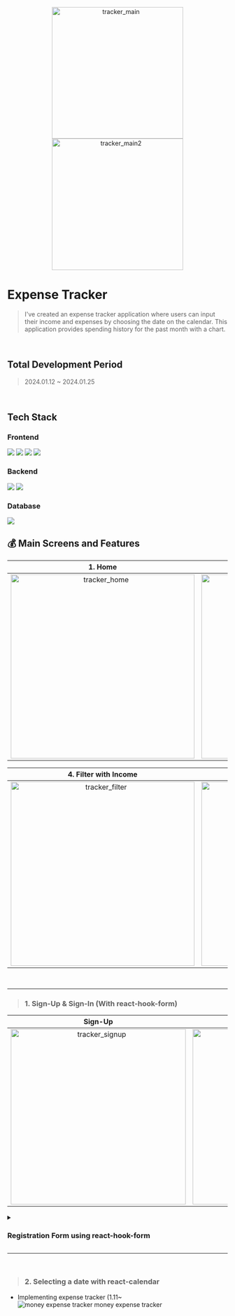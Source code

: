 <p align="center">
  <img width="300" alt="tracker_main" src="https://github.com/inayoon/christmas_card_app/assets/100747899/9f252893-e5db-4bbd-abf4-975843529b98"><img width="300" alt="tracker_main2" src="https://github.com/inayoon/christmas_card_app/assets/100747899/65a8e16f-2eed-4746-aa4b-49da185a81db">
</p>


# Expense Tracker
> I've created an expense tracker application where users can input their income and expenses by choosing the date on the calendar. This application provides spending history for the past month with a chart.

<br/>

## Total Development Period
> 2024.01.12 ~ 2024.01.25
<br/>

## Tech Stack
### Frontend
<img src="https://img.shields.io/badge/React-61DAFB?style=for-the-badge&logo=React&logoColor=white">  <img src="https://img.shields.io/badge/Redux toolkit-764ABC?style=for-the-badge&logo=Redux&logoColor=white"> <img src="https://img.shields.io/badge/Redux thunk-764ABC?style=for-the-badge&logo=Redux&logoColor=white">  <img src="https://img.shields.io/badge/Tailwind CSS-06B6D4?style=for-the-badge&logo=Tailwind CSS&logoColor=white">

### Backend
<img src="https://img.shields.io/badge/Express-000000?style=for-the-badge&logo=Express&logoColor=white">  <img src="https://img.shields.io/badge/Node.js-339933?style=for-the-badge&logo=Node.js&logoColor=white">

### Database
<img src="https://img.shields.io/badge/MongoDB-47A248?style=for-the-badge&logo=MongoDB&logoColor=white"> 

<br/>

## 💰 Main Screens and Features
|                                                             1.  Home                                                               |                                                         **2. Add History**                                                             |                                                         **3. Add History with Calendar**                                                             |
| :--------------------------------------------------------------------------------------------------------------------------------------: | :---------------------------------------------------------------------------------------------------------------------------------: | :---------------------------------------------------------------------------------------------------------------------------------: |
|  <img width="420" alt="tracker_home" src="https://github.com/inayoon/christmas_card_app/assets/100747899/60d5e460-cc2b-4d00-a3bf-8ccc74f93932">  |  <img width="420" alt="tracker_add" src="https://github.com/inayoon/christmas_card_app/assets/100747899/6e8c8677-d4d6-4e11-b751-06ad04377d99">  |  <img width="420" alt="tracker_add w cal" src="https://github.com/inayoon/christmas_card_app/assets/100747899/88723e37-7a17-4902-a013-a6aaef1e605b">  |

|                                                             **4.  Filter with Income**                                                                |                                                         **5. Filter with Expense**                                                             |                                                         **6. Display with a Chart**                                                             |
| :--------------------------------------------------------------------------------------------------------------------------------------: | :---------------------------------------------------------------------------------------------------------------------------------: | :---------------------------------------------------------------------------------------------------------------------------------: |
|  <img width="420" alt="tracker_filter" src="https://github.com/inayoon/christmas_card_app/assets/100747899/e2205b7a-5ef1-4b5e-9872-994ad7e7453c">  |  <img width="420" alt="tracker_filter2" src="https://github.com/inayoon/christmas_card_app/assets/100747899/78499b88-5037-4c4c-9c1b-4894537d0039">  |  <img width="420" alt="tracker_chart" src="https://github.com/inayoon/christmas_card_app/assets/100747899/04f28b6c-ce4a-45e1-8cc0-5872f55bcacb">  |
  
<br/>

---

> ### 1. Sign-Up & Sign-In (With react-hook-form)
|                                                             **Sign-Up**                                                                |                                                         **Sign-In**                                                             |
| :--------------------------------------------------------------------------------------------------------------------------------------: | :---------------------------------------------------------------------------------------------------------------------------------: |
|  <img width="400" hight="300" alt="tracker_signup" src="https://github.com/inayoon/christmas_card_app/assets/100747899/a40e3d86-3d23-4dce-ba63-694400365ef2">  |  <img width="400" hight="300"  alt="tracker_signin" src="https://github.com/inayoon/christmas_card_app/assets/100747899/5051d493-c4fa-4d02-ad12-bf32ff3da51f">  |

<details>
<summary><h3>Registration Form using react-hook-form </h3></summary>
<br/>

Implemented signup & signin function with react-hook-form.<br/>

```Javascript
import { useForm } from "react-hook-form";
export default function Register() {
  const {
    register,
    handleSubmit,
    formState: { errors },
    reset,
  } = useForm({ mode: "Onchange" });

  const onSubmit = ({ email, password, username }) => {
    const body = {
      email,
      password,
      username,
    };
    dispatch(registerUser(body)).then(() => {
      navigate("/login");
    });
    reset();
  };
    /**  for validation */
  const userEmail = {
    required: "Email must be provided",
  };

  const userName = {
    required: "Name must be provided",
    pattern: {
      value: /^[A-Za-z]+$/,
      message: "Username must only contain letters",
    },
  };
  const userPassword = {
    required: "Password must be provided",
    minLength: {
      value: 6,
      message: "Min length must be 6",
    },
};
return(
    ...
    <div className="mb-2">
                <label
                  htmlFor="email"
                  className="text-sm font-semibold text-gray-800"
                >
                  Email
                </label>
                <input
                  type="email"
                  id="email"
                  className="w-full px-8 py-2 mt-2 bg-white rounded-md border-b-2 border-gray-300"
                  {...register("email", userEmail)}
                />
                {errors?.email && (
                  <div>
                    <span className="text-gray-400">{errors.email.message}</span>
                  </div>
                )}
              </div>
              <div className="mb-2">
                <label
                  htmlFor="password"
                  className="text-sm font-semibold text-gray-800"
                >
                  Password
                </label>
                <input
                  type="password"
                  id="password"
                  className="w-full px-8 py-2 mt-2 bg-white rounded-md border-b-2 border-gray-300"
                  {...register("password", userPassword)}
                />
                {errors?.password && (
                  <div>
                    <span className="text-gray-400">{errors.password.message}</span>
                  </div>
                )}
              </div>
      ....
      )
    }


```
</details>

---

<br/>

> ### 2. Selecting a date with react-calendar 


- Implementing expense tracker (1.11~
  ![money expense tracker  money expense tracker](https://github.com/inayoon/expnese_tracker/assets/100747899/a3b06800-c64f-4079-a13e-808472951304)
